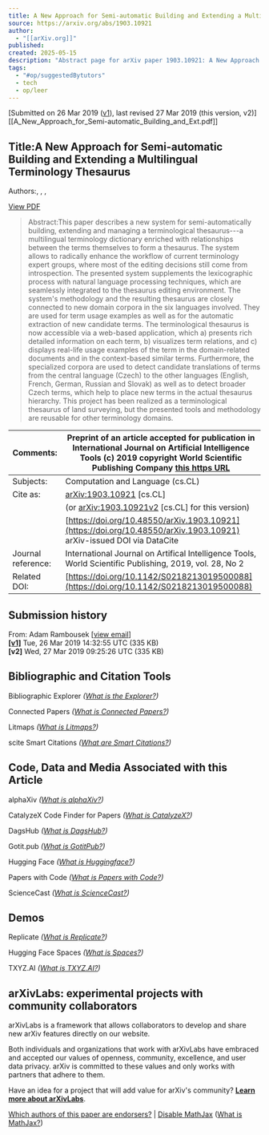 ```yaml
---
title: A New Approach for Semi-automatic Building and Extending a Multilingual Terminology Thesaurus
source: https://arxiv.org/abs/1903.10921
author:
  - "[[arXiv.org]]"
published: 
created: 2025-05-15
description: "Abstract page for arXiv paper 1903.10921: A New Approach for Semi-automatic Building and Extending a Multilingual Terminology Thesaurus"
tags:
  - "#op/suggestedBytutors"
  - tech
  - op/leer
---
```

\[Submitted on 26 Mar 2019 ([v1](https://arxiv.org/abs/1903.10921v1)), last revised 27 Mar 2019 (this version, v2)\]
[[A_New_Approach_for_Semi-automatic_Building_and_Ext.pdf]]

## Title:A New Approach for Semi-automatic Building and Extending a Multilingual Terminology Thesaurus

Authors:, , ,

[View PDF](https://arxiv.org/pdf/1903.10921)

> Abstract:This paper describes a new system for semi-automatically building, extending and managing a terminological thesaurus---a multilingual terminology dictionary enriched with relationships between the terms themselves to form a thesaurus. The system allows to radically enhance the workflow of current terminology expert groups, where most of the editing decisions still come from introspection. The presented system supplements the lexicographic process with natural language processing techniques, which are seamlessly integrated to the thesaurus editing environment. The system's methodology and the resulting thesaurus are closely connected to new domain corpora in the six languages involved. They are used for term usage examples as well as for the automatic extraction of new candidate terms. The terminological thesaurus is now accessible via a web-based application, which a) presents rich detailed information on each term, b) visualizes term relations, and c) displays real-life usage examples of the term in the domain-related documents and in the context-based similar terms. Furthermore, the specialized corpora are used to detect candidate translations of terms from the central language (Czech) to the other languages (English, French, German, Russian and Slovak) as well as to detect broader Czech terms, which help to place new terms in the actual thesaurus hierarchy. This project has been realized as a terminological thesaurus of land surveying, but the presented tools and methodology are reusable for other terminology domains.

| Comments: | Preprint of an article accepted for publication in International Journal on Artificial Intelligence Tools (c) 2019 copyright World Scientific Publishing Company [this https URL](https://www.worldscientific.com/worldscinet/ijait) |
| --- | --- |
| Subjects: | Computation and Language (cs.CL) |
| Cite as: | [arXiv:1903.10921](https://arxiv.org/abs/1903.10921) \[cs.CL\] |
|  | (or [arXiv:1903.10921v2](https://arxiv.org/abs/1903.10921v2) \[cs.CL\] for this version) |
|  | [https://doi.org/10.48550/arXiv.1903.10921](https://doi.org/10.48550/arXiv.1903.10921)  arXiv-issued DOI via DataCite |
| Journal reference: | International Journal on Artifical Intelligence Tools, World Scientific Publishing, 2019, vol. 28, No 2 |
| Related DOI: | [https://doi.org/10.1142/S0218213019500088](https://doi.org/10.1142/S0218213019500088) |

## Submission history

From: Adam Rambousek \[[view email](https://arxiv.org/show-email/ef44b109/1903.10921)\]  
**[\[v1\]](https://arxiv.org/abs/1903.10921v1)** Tue, 26 Mar 2019 14:32:55 UTC (335 KB)  
**\[v2\]** Wed, 27 Mar 2019 09:25:26 UTC (335 KB)  

## Bibliographic and Citation Tools

Bibliographic Explorer *([What is the Explorer?](https://info.arxiv.org/labs/showcase.html#arxiv-bibliographic-explorer))*

Connected Papers *([What is Connected Papers?](https://www.connectedpapers.com/about))*

Litmaps *([What is Litmaps?](https://www.litmaps.co/))*

scite Smart Citations *([What are Smart Citations?](https://www.scite.ai/))*

## Code, Data and Media Associated with this Article

alphaXiv *([What is alphaXiv?](https://alphaxiv.org/))*

CatalyzeX Code Finder for Papers *([What is CatalyzeX?](https://www.catalyzex.com/))*

DagsHub *([What is DagsHub?](https://dagshub.com/))*

Gotit.pub *([What is GotitPub?](http://gotit.pub/faq))*

Hugging Face *([What is Huggingface?](https://huggingface.co/huggingface))*

Papers with Code *([What is Papers with Code?](https://paperswithcode.com/))*

ScienceCast *([What is ScienceCast?](https://sciencecast.org/welcome))*

## Demos

Replicate *([What is Replicate?](https://replicate.com/docs/arxiv/about))*

Hugging Face Spaces *([What is Spaces?](https://huggingface.co/docs/hub/spaces))*

TXYZ.AI *([What is TXYZ.AI?](https://txyz.ai/))*

## arXivLabs: experimental projects with community collaborators

arXivLabs is a framework that allows collaborators to develop and share new arXiv features directly on our website.

Both individuals and organizations that work with arXivLabs have embraced and accepted our values of openness, community, excellence, and user data privacy. arXiv is committed to these values and only works with partners that adhere to them.

Have an idea for a project that will add value for arXiv's community? [**Learn more about arXivLabs**](https://info.arxiv.org/labs/index.html).

[Which authors of this paper are endorsers?](https://arxiv.org/auth/show-endorsers/1903.10921) | [Disable MathJax](https://arxiv.org/abs/) ([What is MathJax?](https://info.arxiv.org/help/mathjax.html))